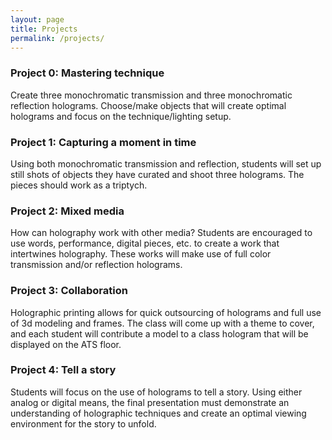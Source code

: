 ```yaml
---
layout: page
title: Projects
permalink: /projects/
---
```



### Project 0: Mastering technique

Create three monochromatic transmission and three monochromatic reflection holograms. Choose/make objects that will create optimal holograms and focus on the technique/lighting setup.


### Project 1: Capturing a moment in time

Using both monochromatic transmission and reflection, students will set up still shots of objects they have curated and shoot three holograms. The pieces should work as a triptych.


### Project 2: Mixed media

How can holography work with other media? Students are encouraged to use words, performance, digital pieces, etc. to create a work that intertwines holography. These works will make use of full color transmission and/or reflection holograms.


<!-- ### Project 3: Break the Rules

Holography has very strict rules for shooting an “ideal” hologram. But art gives us permission to break them and be experimental. Students will come up with a concept that leans toward breaking the techniques we’ve learned, using any of the types of holograms we’ve covered (including 4x5 holograms). -->


### Project 3: Collaboration

Holographic printing allows for quick outsourcing of holograms and full use of 3d modeling and frames. The class will come up with a theme to cover, and each student will contribute a model to a class hologram that will be displayed on the ATS floor.


### Project 4: Tell a story

Students will focus on the use of holograms to tell a story. Using either analog or digital means, the final presentation must demonstrate an understanding of holographic techniques and create an optimal viewing environment for the story to unfold.
